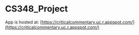 # CS348_Project

App is hosted at: [https://criticalcommentary.uc.r.appspot.com/](https://criticalcommentary.uc.r.appspot.com/)
